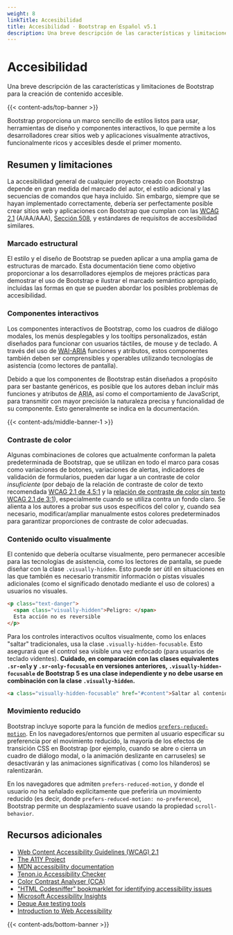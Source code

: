 ```yaml
---
weight: 8
linkTitle: Accesibilidad
title: Accesibilidad · Bootstrap en Español v5.1
description: Una breve descripción de las características y limitaciones de Bootstrap para la creación de contenido accesible.
---
```


# Accesibilidad

Una breve descripción de las características y limitaciones de Bootstrap para la creación de contenido accesible.

{{< content-ads/top-banner >}}

Bootstrap proporciona un marco sencillo de estilos listos para usar, herramientas de diseño y componentes interactivos, lo que permite a los desarrolladores crear sitios web y aplicaciones visualmente atractivos, funcionalmente ricos y accesibles desde el primer momento.

## Resumen y limitaciones

La accesibilidad general de cualquier proyecto creado con Bootstrap depende en gran medida del marcado del autor, el estilo adicional y las secuencias de comandos que haya incluido. Sin embargo, siempre que se hayan implementado correctamente, debería ser perfectamente posible crear sitios web y aplicaciones con Bootstrap que cumplan con las [<abbr title="Pautas de accesibilidad al contenido web">WCAG</abbr> 2.1](https://www.w3.org/TR/WCAG/) (A/AA/AAA), [Sección 508](https://www.section508.gov/), y estándares de requisitos de accesibilidad similares.

### Marcado estructural

El estilo y el diseño de Bootstrap se pueden aplicar a una amplia gama de estructuras de marcado. Esta documentación tiene como objetivo proporcionar a los desarrolladores ejemplos de mejores prácticas para demostrar el uso de Bootstrap e ilustrar el marcado semántico apropiado, incluidas las formas en que se pueden abordar los posibles problemas de accesibilidad.

### Componentes interactivos

Los componentes interactivos de Bootstrap, como los cuadros de diálogo modales, los menús desplegables y los tooltips personalizados, están diseñados para funcionar con usuarios táctiles, de mouse y de teclado. A través del uso de [<abbr title="Iniciativa de Accesibilidad Web">WAI</abbr>-<abbr title="Accessible Rich Internet Applications">ARIA</abbr>](https://www.w3.org/WAI/standards-guidelines/aria/) funciones y atributos, estos componentes también deben ser comprensibles y operables utilizando tecnologías de asistencia (como lectores de pantalla).

Debido a que los componentes de Bootstrap están diseñados a propósito para ser bastante genéricos, es posible que los autores deban incluir más funciones y atributos de <abbr title="Accessible Rich Internet Applications">ARIA</abbr>, así como el comportamiento de JavaScript, para transmitir con mayor precisión la naturaleza precisa y funcionalidad de su componente. Esto generalmente se indica en la documentación.

{{< content-ads/middle-banner-1 >}}

### Contraste de color

Algunas combinaciones de colores que actualmente conforman la paleta predeterminada de Bootstrap, que se utilizan en todo el marco para cosas como variaciones de botones, variaciones de alertas, indicadores de validación de formularios, pueden dar lugar a un contraste de color *insuficiente* (por debajo de la relación de contraste de color de texto recomendada [WCAG 2.1 de 4.5:1](https://www.w3.org/TR/WCAG/#contrast-minimum) y la [relación de contraste de color sin texto WCAG 2.1 de 3:1](https://www.w3.org/TR/WCAG/#non-text-contrast)), especialmente cuando se utiliza contra un fondo claro. Se alienta a los autores a probar sus usos específicos del color y, cuando sea necesario, modificar/ampliar manualmente estos colores predeterminados para garantizar proporciones de contraste de color adecuadas.

### Contenido oculto visualmente

El contenido que debería ocultarse visualmente, pero permanecer accesible para las tecnologías de asistencia, como los lectores de pantalla, se puede diseñar con la clase `.visually-hidden`. Esto puede ser útil en situaciones en las que también es necesario transmitir información o pistas visuales adicionales (como el significado denotado mediante el uso de colores) a usuarios no visuales.

```html
<p class="text-danger">
  <span class="visually-hidden">Peligro: </span>
  Esta acción no es reversible
</p>
```

Para los controles interactivos ocultos visualmente, como los enlaces "saltar" tradicionales, usa la clase `.visually-hidden-focusable`. Esto asegurará que el control sea visible una vez enfocado (para usuarios de teclado videntes). **Cuidado, en comparación con las clases equivalentes `.sr-only` y `.sr-only-focusable` en versiones anteriores, `.visually-hidden-focusable` de Bootstrap 5 es una clase independiente y no debe usarse en combinación con la clase `.visually-hidden`.**

```html
<a class="visually-hidden-focusable" href="#content">Saltar al contenido principal</a>
```

### Movimiento reducido

Bootstrap incluye soporte para la función de medios [`prefers-reduced-motion`](https://www.w3.org/TR/mediaqueries-5/#prefers-reduced-motion). En los navegadores/entornos que permiten al usuario especificar su preferencia por el movimiento reducido, la mayoría de los efectos de transición CSS en Bootstrap (por ejemplo, cuando se abre o cierra un cuadro de diálogo modal, o la animación deslizante en carruseles) se desactivarán y las animaciones significativas ( como los hilanderos) se ralentizarán.

En los navegadores que admiten `prefers-reduced-motion`, y donde el usuario *no* ha señalado explícitamente que preferiría un movimiento reducido (es decir, donde `prefers-reduced-motion: no-preference`), Bootstrap permite un desplazamiento suave usando la propiedad `scroll-behavior`.

## Recursos adicionales

- [Web Content Accessibility Guidelines (WCAG) 2.1](https://www.w3.org/TR/WCAG/)
- [The A11Y Project](https://www.a11yproject.com/)
- [MDN accessibility documentation](https://developer.mozilla.org/en-US/docs/Web/Accessibility)
- [Tenon.io Accessibility Checker](https://tenon.io/)
- [Color Contrast Analyser (CCA)](https://www.tpgi.com/color-contrast-checker/)
- ["HTML Codesniffer" bookmarklet for identifying accessibility issues](https://github.com/squizlabs/HTML_CodeSniffer)
- [Microsoft Accessibility Insights](https://accessibilityinsights.io/)
- [Deque Axe testing tools](https://www.deque.com/axe/)
- [Introduction to Web Accessibility](https://www.w3.org/WAI/fundamentals/accessibility-intro/)

{{< content-ads/bottom-banner >}}